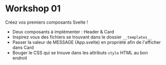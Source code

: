 <!-- .slide: class="exercice small" -->

# Workshop 01

Créez vos premiers composants Svelte !

- Deux composants à implémenter : Header & Card
- Inspirez vous des fichiers se trouvant dans le dossier `__templates__`
- Passer la valeur de MESSAGE (App.svelte) en propriété afin de l'afficher dans Card
- Bouger le CSS qui se trouve dans les attributs `style` HTML au bon endroit
